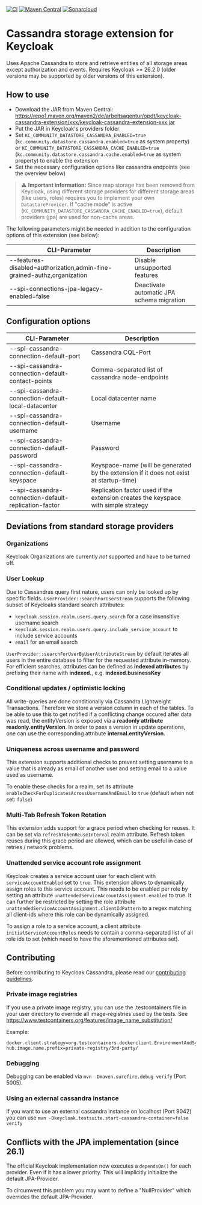 [![CI](https://github.com/opdt/keycloak-cassandra-extension/workflows/CI/badge.svg)](https://github.com/opdt/keycloak-cassandra-extension/actions?query=workflow%3ACI)
[![Maven Central](https://img.shields.io/maven-central/v/de.arbeitsagentur.opdt/keycloak-cassandra-extension.svg)](https://search.maven.org/artifact/de.arbeitsagentur.opdt/keycloak-cassandra-extension)
[![Sonarcloud](https://sonarcloud.io/api/project_badges/measure?project=opdt_keycloak-cassandra-extension&metric=alert_status)](https://sonarcloud.io/summary/new_code?id=opdt_keycloak-cassandra-extension)

# Cassandra storage extension for Keycloak

Uses Apache Cassandra to store and retrieve entities of all storage areas except authorization and events.
Requires Keycloak >= 26.2.0 (older versions may be supported by older versions of this extension).

## How to use

- Download the JAR from Maven Central: https://repo1.maven.org/maven2/de/arbeitsagentur/opdt/keycloak-cassandra-extension/xxx/keycloak-cassandra-extension-xxx.jar
- Put the JAR in Keycloak's providers folder
- Set `KC_COMMUNITY_DATASTORE_CASSANDRA_ENABLED=true` (`kc.community.datastore.cassandra.enabled=true` as system property) or `KC_COMMUNITY_DATASTORE_CASSANDRA_CACHE_ENABLED=true` (`kc.community.datastore.cassandra.cache.enabled=true` as system property) to enable the extension
- Set the necessary configuration options like cassandra endpoints (see the overview below)

> :warning: **Important information:**
Since map storage has been removed from Keycloak, using different storage providers for different storage areas (like users, roles) requires you to implement your own `DatastoreProvider`.
If "cache mode" is active (`KC_COMMUNITY_DATASTORE_CASSANDRA_CACHE_ENABLED=true`), default providers (jpa) are used for non-cache areas.

The following parameters might be needed in addition to the configuration options of this extension (see below):

| CLI-Parameter                                                              | Description                               |
|----------------------------------------------------------------------------|-------------------------------------------|
| --features-disabled=authorization,admin-fine-grained-authz,organization | Disable unsupported features              |
| --spi-connections-jpa-legacy-enabled=false                                 | Deactivate automatic JPA schema migration |

## Configuration options

| CLI-Parameter                                         | Description                                                                             |
|-------------------------------------------------------|-----------------------------------------------------------------------------------------|
| --spi-cassandra-connection-default-port               | Cassandra CQL-Port                                                                      |
| --spi-cassandra-connection-default-contact-points     | Comma-separated list of cassandra node-endpoints                                        |
| --spi-cassandra-connection-default-local-datacenter   | Local datacenter name                                                                   |
| --spi-cassandra-connection-default-username           | Username                                                                                |
| --spi-cassandra-connection-default-password           | Password                                                                                |
| --spi-cassandra-connection-default-keyspace           | Keyspace-name (will be generated by the extension if it does not exist at startup-time) |
| --spi-cassandra-connection-default-replication-factor | Replication factor used if the extension creates the keyspace with simple strategy      |

## Deviations from standard storage providers

### Organizations

Keycloak Organizations are currently *not* supported and have to be turned off.

### User Lookup
Due to Cassandras query first nature, users can only be looked up by specific fields.
`UserProvider::searchForUserStream` supports the following subset of Keycloaks standard search attributes:
- `keycloak.session.realm.users.query.search` for a case insensitive username search
- `keycloak.session.realm.users.query.include_service_account` to include service accounts
- `email` for an email search

`UserProvider::searchForUserByUserAttributeStream` by default iterates all users in the entire database to filter for the requested attribute in-memory.
For efficient searches, attributes can be defined as **indexed attributes** by prefixing their name with **indexed.**, e.g. **indexed.businessKey**

### Conditional updates / optimistic locking
All write-queries are done conditionally via Cassandra Lightweight Transactions. Therefore we store a version column in each of the tables. To be able to use this to get notified if a conflicting change occured after data was read, the entityVersion is exposed via a **readonly attribute readonly.entityVersion**.
In order to pass a version in update operations, one can use the corresponding attribute **internal.entityVersion**.

### Uniqueness across username and password

This extension supports additional checks to prevent setting username to a value that is already as email of another user and setting email to a value used as username.

To enable these checks for a realm, set its attribute `enableCheckForDuplicatesAcrossUsernameAndEmail` to `true` (default when not set: `false`)

### Multi-Tab Refresh Token Rotation
This extension adds support for a grace period when checking for reuses. It can be set via `refreshTokenReuseInterval` realm attribute. Refresh token reuses during this grace period are allowed, which can be useful in case of retries / network problems.

### Unattended service account role assignment
Keycloak creates a service account user for each client with `serviceAccountEnabled` set to `true`.
This extension allows to dynamically assign roles to this service account. This needs to be enabled per role by setting an attribute `unattendedServiceAccountAssignment.enabled` to true.
It can further be restricted by setting the role attribute `unattendedServiceAccountAssignment.clientIdPattern` to a regex matching all client-ids where this role can be dynamically assigned.

To assign a role to a service account, a client attribute `initialServiceAccountRoles` needs to contain a comma-separated list of all role ids to set (which need to have the aforementioned attributes set).

## Contributing

Before contributing to Keycloak Cassandra, please read our [contributing guidelines](CONTRIBUTING.md).

### Private image registries

If you use a private image registry, you can use the .testcontainers file in your user directory to override all
image-registries used by the tests.
See https://www.testcontainers.org/features/image_name_substitution/

Example:

```properties
docker.client.strategy=org.testcontainers.dockerclient.EnvironmentAndSystemPropertyClientProviderStrategy
hub.image.name.prefix=private-registry/3rd-party/
```

### Debugging

Debugging can be enabled via `mvn -Dmaven.surefire.debug verify` (Port 5005).

### Using an external cassandra instance

If you want to use an external cassandra instance on localhost (Port 9042) you can
use `mvn -Dkeycloak.testsuite.start-cassandra-container=false verify`

## Conflicts with the JPA implementation (since 26.1)

The official Keycloak implementation now executes a `dependsOn()` for each provider. Even if it has a lower priority.
This will implicitly initialize the default JPA-Provider. 

To circumvent this problem you may want to define a "NullProvider" which overrides the default JPA-Provider.
